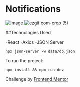 # Notifications

![image](https://github.com/themertcankaya/pokemons/assets/123226376/298c30e6-3b0f-4a72-92cd-a1abd55b3256)
![ezgif com-crop (5)](https://github.com/themertcankaya/pokemons/assets/123226376/e007638d-d787-475c-8a1f-0b32caf379a5)

##Technologies Used

-React
-Axios
-JSON Server

```
npx json-server -w data/db.json
```

To run the project:

```
npm install && npm run dev
```

Challenge by [Frontend Mentor](https://www.frontendmentor.io?ref=challenge)
